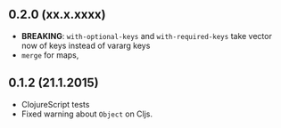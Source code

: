 ## 0.2.0 (xx.x.xxxx)

- **BREAKING**: `with-optional-keys` and `with-required-keys` take vector now of keys instead of vararg keys
- `merge` for maps, 

## 0.1.2 (21.1.2015)

- ClojureScript tests
- Fixed warning about `Object` on Cljs.
